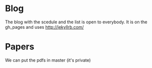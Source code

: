 # Blog
The blog with the scedule and the list is open to everybody.
It is on the gh_pages and uses http://jekyllrb.com/

# Papers
We can put the pdfs in master (it's private)

